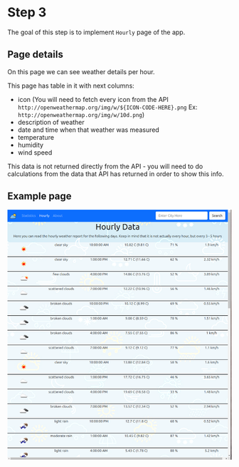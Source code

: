 # Step 3

The goal of this step is to implement `Hourly` page of the app.

## Page details

On this page we can see weather details per hour.

This page has table in it with next columns:
* icon (You will need to fetch every icon from the API `http://openweathermap.org/img/w/${ICON-CODE-HERE}.png`
Ex: `http://openweathermap.org/img/w/10d.png`)
* description of weather
* date and time when that weather was measured
* temperature
* humidity
* wind speed

This data is not returned directly from the API - you will need to do calculations from the data that API has returned in order to show this info.

## Example page

![alt text](image-1.png)